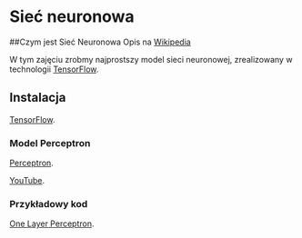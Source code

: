 # Sieć neuronowa

##Czym jest Sieć Neuronowa
Opis na [Wikipedia](https://pl.wikipedia.org/wiki/Sie%C4%87_neuronowa)

W tym zajęciu zrobmy najprostszy model sieci neuronowej, zrealizowany w technologii [TensorFlow](https://www.tensorflow.org).

## Instalacja
[TensorFlow](https://www.tensorflow.org/install/pip).

### Model Perceptron
[Perceptron](https://pl.wikipedia.org/wiki/Perceptron).

[YouTube](https://youtu.be/aircAruvnKk).

### Przykładowy kod
[One Layer Perceptron](https://github.com/awitwicki/Programming/blob/master/Siec_neuronowa/OneLayerPerceptron.py).
